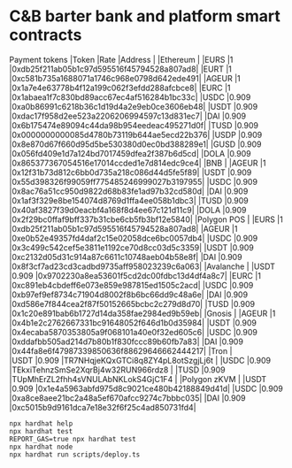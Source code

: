 # C&B barter bank and platform smart contracts

Payment tokens
|Token  |Rate  |Address                                   |
|Ethereum                                                 |
|EURS   |1     |0xdb25f211ab05b1c97d595516f45794528a807ad8|
|EURT   |1     |0xc581b735a1688071a1746c968e0798d642ede491|
|AGEUR  |1     |0x1a7e4e63778b4f12a199c062f3efdd288afcbce8|
|EURC   |1     |0x1abaea1f7c830bd89acc67ec4af516284b1bc33c|
|USDC   |0.909 |0xa0b86991c6218b36c1d19d4a2e9eb0ce3606eb48|
|USDT   |0.909 |0xdac17f958d2ee523a2206206994597c13d831ec7|
|DAI    |0.909 |0x6b175474e89094c44da98b954eedeac495271d0f|
|TUSD   |0.909 |0x0000000000085d4780b73119b644ae5ecd22b376|
|USDP   |0.909 |0x8e870d67f660d95d5be530380d0ec0bd388289e1|
|GUSD   |0.909 |0x056fd409e1d7a124bd7017459dfea2f387b6d5cd|
|DOLA   |0.909 |0x865377367054516e17014ccded1e7d814edc9ce4|
|BNB                                                      |
|AGEUR  |1     |0x12f31b73d812c6bb0d735a218c086d44d5fe5f89|
|USDT   |0.909 |0x55d398326f99059ff775485246999027b3197955|
|USDC   |0.909 |0x8ac76a51cc950d9822d68b83fe1ad97b32cd580d|
|DAI    |0.909 |0x1af3f329e8be154074d8769d1ffa4ee058b1dbc3|
|TUSD   |0.909 |0x40af3827f39d0eacbf4a168f8d4ee67c121d11c9|
|DOLA   |0.909 |0x2f29bc0ffaf9bff337b31cbe6cb5fb3bf12e5840|
|Polygon POS                                              |
|EURS   |1     |0xdb25f211ab05b1c97d595516f45794528a807ad8|
|AGEUR  |1     |0xe0b52e49357fd4daf2c15e02058dce6bc0057db4|
|USDC   |0.909 |0x3c499c542cef5e3811e1192ce70d8cc03d5c3359|
|USDT   |0.909 |0xc2132d05d31c914a87c6611c10748aeb04b58e8f|
|DAI    |0.909 |0x8f3cf7ad23cd3cadbd9735aff958023239c6a063|
|Avalanche                                                |
|USDT   |0.909 |0x9702230a8ea53601f5cd2dc00fdbc13d4df4a8c7|
|EURC   |1     |0xc891eb4cbdeff6e073e859e987815ed1505c2acd|
|USDC   |0.909 |0xb97ef9ef8734c71904d8002f8b6bc66dd9c48a6e|
|DAI    |0.909 |0xd586e7f844cea2f87f50152665bcbc2c279d8d70|
|TUSD   |0.909 |0x1c20e891bab6b1727d14da358fae2984ed9b59eb|
|Gnosis                                                   |
|AGEUR  |1     |0x4b1e2c2762667331bc91648052f646d1b0d35984|
|USDT   |0.909 |0x4ecaba5870353805a9f068101a40e0f32ed605c6|
|USDC   |0.909 |0xddafbb505ad214d7b80b1f830fccc89b60fb7a83|
|DAI    |0.909 |0x44fa8e6f47987339850636f88629646662444217|
|Tron                                                     |  
|USDT   |0.909 |TR7NHqjeKQxGTCi8q8ZY4pL8otSzgjLj6t        |
|USDC   |0.909 |TEkxiTehnzSmSe2XqrBj4w32RUN966rdz8        |
|TUSD   |0.909 |TUpMhErZL2fhh4sVNULAbNKLokS4GjC1F4        |
|Polygon zKVM                                             |
|USDT   |0.909 |0x1e4a5963abfd975d8c9021ce480b42188849d41d|
|USDC   |0.909 |0xa8ce8aee21bc2a48a5ef670afcc9274c7bbbc035|
|DAI    |0.909 |0xc5015b9d9161dca7e18e32f6f25c4ad850731fd4|

```shell
npx hardhat help
npx hardhat test
REPORT_GAS=true npx hardhat test
npx hardhat node
npx hardhat run scripts/deploy.ts
```
